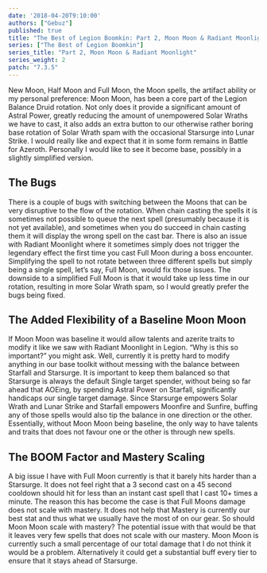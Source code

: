 ```yaml
---
date: '2018-04-20T9:10:00'
authors: ["Gebuz"]
published: true
title: "The Best of Legion Boomkin: Part 2, Moon Moon & Radiant Moonlight"
series: ["The Best of Legion Boomkin"]
series_title: "Part 2, Moon Moon & Radiant Moonlight"
series_weight: 2
patch: "7.3.5"
---
```

New Moon, Half Moon and Full Moon, the Moon spells, the artifact ability or my personal preference: Moon Moon, has been a core part of the Legion Balance Druid rotation. Not only does it provide a significant amount of Astral Power, greatly reducing the amount of unempowered Solar Wraths we have to cast, it also adds an extra button to our otherwise rather boring base rotation of Solar Wrath spam with the occasional Starsurge into Lunar Strike. I would really like and expect that it in some form remains in Battle for Azeroth. Personally I would like to see it become base, possibly in a slightly simplified version.

## The Bugs
There is a couple of bugs with switching between the Moons that can be very disruptive to the flow of the rotation. When chain casting the spells it is sometimes not possible to queue the next spell (presumably because it is not yet available), and sometimes when you do succeed in chain casting them it will display the wrong spell on the cast bar. There is also an issue with Radiant Moonlight where it sometimes simply does not trigger the legendary effect the first time you cast Full Moon during a boss encounter. Simplifying the spell to not rotate between three different spells but simply being a single spell, let’s say, Full Moon, would fix those issues. The downside to a simplified Full Moon is that it would take up less time in our rotation, resulting in more Solar Wrath spam, so I would greatly prefer the bugs being fixed.

## The Added Flexibility of a Baseline Moon Moon
If Moon Moon was baseline it would allow talents and azerite traits to modify it like we saw with Radiant Moonlight in Legion. “Why is this so important?” you might ask. Well, currently it is pretty hard to modify anything in our base toolkit without messing with the balance between Starfall and Starsurge. It is important to keep them balanced so that Starsurge is always the default Single target spender, without being so far ahead that AOEing, by spending Astral Power on Starfall, significantly handicaps our single target damage. Since Starsurge empowers Solar Wrath and Lunar Strike and Starfall empowers Moonfire and Sunfire, buffing any of those spells would also tip the balance in one direction or the other. Essentially, without Moon Moon being baseline, the only way to have talents and traits that does not favour one or the other is through new spells.

## The BOOM Factor and Mastery Scaling
A big issue I have with Full Moon currently is that it barely hits harder than a Starsurge. It does not feel right that a 3 second cast on a 45 second cooldown should hit for less than an instant cast spell that I cast 10+ times a minute. The reason this has become the case is that Full Moons damage does not scale with mastery. It does not help that Mastery is currently our best stat and thus what we usually have the most of on our gear. So should Moon Moon scale with mastery? The potential issue with that would be that it leaves very few spells that does not scale with our mastery. Moon Moon is currently such a small percentage of our total damage that I do not think it would be a problem. Alternatively it could get a substantial buff every tier to ensure that it stays ahead of Starsurge.
